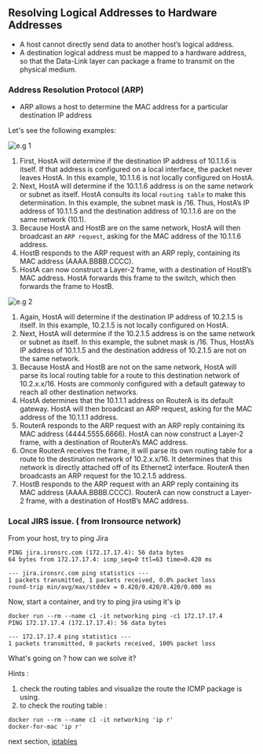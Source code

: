 Resolving Logical Addresses to Hardware Addresses
---

* A host cannot directly send data to another host’s logical address. 
* A destination logical address must be mapped to a hardware address, so that the Data-Link layer can package a frame to transmit on the physical medium.

### Address Resolution Protocol (ARP)
* ARP allows a host to determine the MAC address for a particular destination IP address

Let's see the following examples: 

![e.g 1](https://docs.google.com/drawings/d/1-yzBpoUYANWcTmFZSDZbfwUg00cZFtEvQSM03J9fEls/pub?w=934&h=351)

1. First, HostA will determine if the destination IP address of 10.1.1.6 is itself. If that address is configured on a local interface, the packet never leaves HostA. In this example, 10.1.1.6 is not locally configured on HostA.
2. Next, HostA will determine if the 10.1.1.6 address is on the same network or subnet as itself. HostA consults its local `routing table` to make this determination. In this example, the subnet mask is /16. Thus, HostA’s IP address of 10.1.1.5 and the destination address of 10.1.1.6 are on the same network (10.1).
3. Because HostA and HostB are on the same network, HostA will then broadcast an `ARP request`, asking for the MAC address of the 10.1.1.6 address.
4. HostB responds to the ARP request with an ARP reply, containing its MAC address (AAAA.BBBB.CCCC).
5. HostA can now construct a Layer-2 frame, with a destination of HostB’s MAC address. HostA forwards this frame to the switch, which then forwards the frame to HostB.

![e.g 2](https://docs.google.com/drawings/d/1gpYgnPG2oGsNa5J8WsTG96uUAeQVtt4R0CEkvbcS0d0/pub?w=904&h=155)

1. Again, HostA will determine if the destination IP address of 10.2.1.5 is itself. In this example, 10.2.1.5 is not locally configured on HostA.
2. Next, HostA will determine if the 10.2.1.5 address is on the same network or subnet as itself. In this example, the subnet mask is /16. Thus, HostA’s IP address of 10.1.1.5 and the destination address of 10.2.1.5 are not on the same network.
3. Because HostA and HostB are not on the same network, HostA will parse its local routing table for a route to this destination network of 10.2.x.x/16. Hosts are commonly configured with a default gateway to reach all other destination networks.
4. HostA determines that the 10.1.1.1 address on RouterA is its default gateway. HostA will then broadcast an ARP request, asking for the MAC address of the 10.1.1.1 address.
5. RouterA responds to the ARP request with an ARP reply containing its MAC address (4444.5555.6666). HostA can now construct a Layer-2 frame, with a destination of RouterA’s MAC address.
6. Once RouterA receives the frame, it will parse its own routing table for a route to the destination network of 10.2.x.x/16. It determines that this network is directly attached off of its Ethernet2 interface. RouterA then broadcasts an ARP request for the 10.2.1.5 address.
7. HostB responds to the ARP request with an ARP reply containing its MAC address (AAAA.BBBB.CCCC). RouterA can now construct a Layer-2 frame, with a destination of HostB’s MAC address.

### Local JIRS issue. ( from Ironsource network)
From your host, try to ping Jira 
~~~
PING jira.ironsrc.com (172.17.17.4): 56 data bytes
64 bytes from 172.17.17.4: icmp_seq=0 ttl=63 time=0.420 ms

--- jira.ironsrc.com ping statistics ---
1 packets transmitted, 1 packets received, 0.0% packet loss
round-trip min/avg/max/stddev = 0.420/0.420/0.420/0.000 ms
~~~

Now, start a container, and try to ping jira using it's ip
~~~
docker run --rm --name c1 -it networking ping -c1 172.17.17.4
PING 172.17.17.4 (172.17.17.4): 56 data bytes

--- 172.17.17.4 ping statistics ---
1 packets transmitted, 0 packets received, 100% packet loss
~~~

What's going on ? how can we solve it? 

Hints : 
1. check the routing tables and visualize the route the ICMP package is using. 
2. to check the routing table :
~~~~
docker run --rm --name c1 -it networking 'ip r'
docker-for-mac 'ip r'
~~~~

next section, [iptables](../04-iptables/README.md)